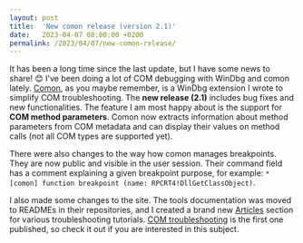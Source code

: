 ```yaml
---
layout: post
title:  'New comon release (version 2.1)'
date:   2023-04-07 08:00:00 +0200
permalink: /2023/04/07/new-comon-release/
---
```


It has been a long time since the last update, but I have some news to share! 😊 I've been doing a lot of COM debugging with WinDbg and comon lately. [Comon](https://github.com/lowleveldesign/comon), as you maybe remember, is a WinDbg extension I wrote to simplify COM troubleshooting. The **new release (2.1)** includes bug fixes and new functionalities. The feature I am most happy about is the support for **COM method parameters**. Comon now extracts information about method parameters from COM metadata and can display their values on method calls (not all COM types are supported yet).

There were also changes to the way how comon manages breakpoints. They are now public and visible in the user session. Their command field has a comment explaining a given breakpoint purpose, for example: `* [comon] function breakpoint (name: RPCRT4!DllGetClassObject)`.

I also made some changes to the site. The tools documentation was moved to READMEs in their repositories, and I created a brand new [Articles](/articles) section for various troubleshooting tutorials. [COM troubleshooting](/articles/com-troubleshooting) is the first one published, so check it out if you are interested in this subject.
